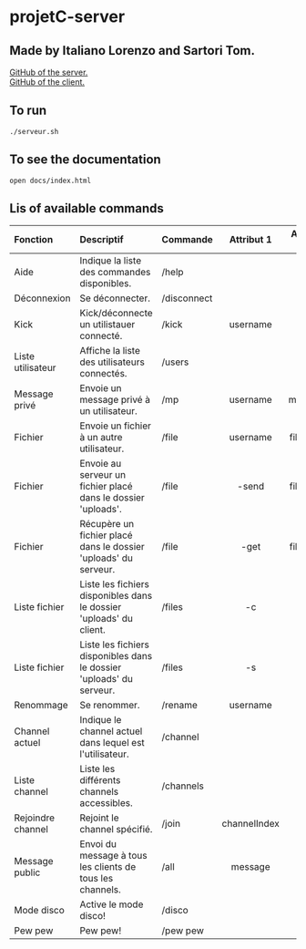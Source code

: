 # projetC-server
## Made by Italiano Lorenzo and Sartori Tom. 

[GitHub of the server. ](https://github.com/tom-sartori/projetC-server)  
[GitHub of the client. ](https://github.com/tom-sartori/projetC-client)

## To run
```shell
./serveur.sh
```

## To see the documentation
```shell
open docs/index.html
```

## Lis of available commands
| Fonction          | Descriptif                                                           | Commande    |  Attribut 1  | Attribut 2 |
|:------------------|:---------------------------------------------------------------------|:------------|:------------:|:----------:|
| Aide              | Indique la liste des commandes disponibles.                          | /help       |              |            |
| Déconnexion       | Se déconnecter.                                                      | /disconnect |              |            |
| Kick              | Kick/déconnecte un utilistauer connecté.                             | /kick       |   username   |            |
| Liste utilisateur | Affiche la liste des utilisateurs connectés.                         | /users      |              |            |
| Message privé     | Envoie un message privé à un utilisateur.                            | /mp         |   username   |  message   |
| Fichier           | Envoie un fichier à un autre utilisateur.                            | /file       |   username   |  filename  |
| Fichier           | Envoie au serveur un fichier placé dans le dossier 'uploads'.        | /file       |    -send     |  filename  |
| Fichier           | Récupère un fichier placé dans le dossier 'uploads' du serveur.      | /file       |     -get     |  filename  |
| Liste fichier     | Liste les fichiers disponibles dans le dossier 'uploads' du client.  | /files      |      -c      |            |
| Liste fichier     | Liste les fichiers disponibles dans le dossier 'uploads' du serveur. | /files      |      -s      |            |
| Renommage         | Se renommer.                                                         | /rename     |   username   |            |
| Channel actuel    | Indique le channel actuel dans lequel est l'utilisateur.             | /channel    |              |            |
| Liste channel     | Liste les différents channels accessibles.                           | /channels   |              |            |
| Rejoindre channel | Rejoint le channel spécifié.                                         | /join       | channelIndex |            |
| Message public    | Envoi du message à tous les clients de tous les channels.            | /all        |   message    |            |
| Mode disco        | Active le mode disco!                                                | /disco      |              |            |
| Pew pew           | Pew pew!                                                             | /pew pew    |              |            |
